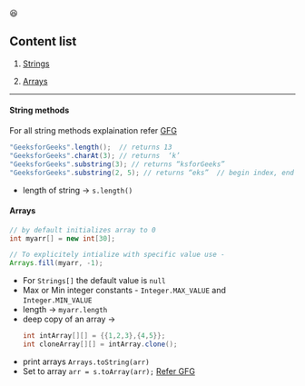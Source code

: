 :laughing:  

## Content list
  
1. [Strings](#string-methods)

2. [Arrays](#arrays)  

<hr>

#### String methods
For all string methods explaination refer [GFG](https://www.geeksforgeeks.org/string-class-in-java/)
```java
"GeeksforGeeks".length();  // returns 13
"GeeksforGeeks".charAt(3); // returns  ‘k’
"GeeksforGeeks".substring(3); // returns “ksforGeeks”
"GeeksforGeeks".substring(2, 5); // returns “eks”  // begin index, end index and it is exclusive
```
- length of string ->  `s.length()`

#### Arrays
```java
// by default initializes array to 0 
int myarr[] = new int[30]; 

// To explicitely intialize with specific value use -
Arrays.fill(myarr, -1);
```
- For `Strings[]` the default value is `null`  
- Max or Min integer constants - `Integer.MAX_VALUE` and `Integer.MIN_VALUE`
- length ->   `myarr.length`
- deep copy of an array ->
    ```java
    int intArray[][] = {{1,2,3},{4,5}};   
    int cloneArray[][] = intArray.clone();
    ```
- print arrays `Arrays.toString(arr)`
- Set to array `arr = s.toArray(arr);` [Refer GFG](https://www.geeksforgeeks.org/set-to-array-in-java/?ref=rp) 